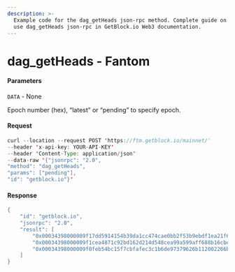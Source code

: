 ```yaml
---
description: >-
  Example code for the dag_getHeads json-rpc method. Сomplete guide on how to
  use dag_getHeads json-rpc in GetBlock.io Web3 documentation.
---
```


# dag\_getHeads - Fantom

#### Parameters

`DATA` - None

Epoch number (hex), “latest” or “pending” to specify epoch.

#### Request

```java
curl --location --request POST 'https://ftm.getblock.io/mainnet/' 
--header 'x-api-key: YOUR-API-KEY' 
--header 'Content-Type: application/json' 
--data-raw '{"jsonrpc": "2.0",
"method": "dag_getHeads",
"params": ["pending"],
"id": "getblock.io"}'
```

#### Response

```java
{
    "id": "getblock.io",
    "jsonrpc": "2.0",
    "result": [
        "0x00034398000009f17dd5914154b39da1cc474cae0bb2f53b9ebdf1ea21f6b39d",
        "0x00034398000009f1cea4871c92bd162d214d548cea99a599aff688b16cbe2f15",
        "0x00034398000009f0feb54bc15f7cbfafec3c1b6de97379626b112002266b50a4"
    ]
}
```
